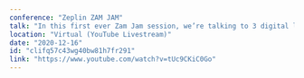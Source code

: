 ```yaml
---
conference: "Zeplin ZAM JAM"
talk: "In this first ever Zam Jam session, we’re talking to 3 digital leaders about how Zeplin helps their agency foster deep customer engagement and multi-disciplined team collaboration to build beautiful products and deliver on the promise of design."
location: "Virtual (YouTube Livestream)"
date: "2020-12-16"
id: "clifq57c43wg40bw81h7fr291"
link: "https://www.youtube.com/watch?v=tUc9CKiC0Go"
---
```


